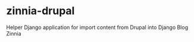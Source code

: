 zinnia-drupal
=============

Helper Django application for import content from Drupal into Django Blog Zinnia
